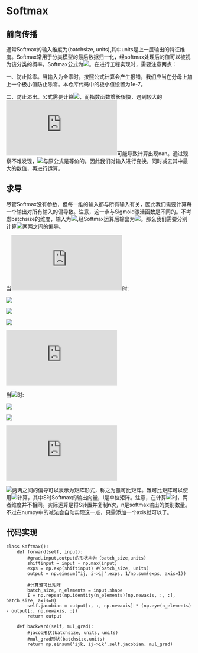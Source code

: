 # Softmax

## 前向传播
通常Softmax的输入维度为(batchsize, units),其中units是上一层输出的特征维度。Softmax常用于分类模型的最后数据归一化，经softmax处理后的值可以被视为该分类的概率。Softmax公式为![](http://latex.codecogs.com/svg.latex?S(x)=\\frac{e^{x_i}}{\sum_i^k{e^{x_i}}})。在进行工程实现时，需要注意两点：

一、防止除零。当输入为全零时，按照公式计算会产生报错，我们应当在分母上加上一个极小值防止除零。本仓库代码中的极小值设置为1e-7。

二、防止溢出。公式需要计算![](http://latex.codecogs.com/svg.latex?e^{x_i})，而指数函数增长很快，遇到较大的![](http://latex.codecogs.com/svg.latex?x_i)可能导致计算出现nan。通过观察不难发现，![](http://latex.codecogs.com/svg.latex?S(x)=\\frac{e^{x_i-D}}{\sum_i^k{e^{x_i-D}}})与原公式是等价的。因此我们对输入进行变换，同时减去其中最大的数值，再进行运算。

## 求导

尽管Softmax没有参数，但每一维的输入都与所有输入有关，因此我们需要计算每一个输出对所有输入的偏导数。注意，这一点与Sigmoid激活函数是不同的。不考虑batchsize的维度，输入为![](http://latex.codecogs.com/svg.latex?X=[x_1,x_2,x_3,...,x_m]),经Softmax运算后输出为![](http://latex.codecogs.com/svg.latex?X=[s_1,s_2,s_3,...,s_m])。那么我们需要分别计算![](http://latex.codecogs.com/svg.latex?s_j、x_k)两两之间的偏导。

当![](http://latex.codecogs.com/svg.latex?j=k)时:

![](http://latex.codecogs.com/svg.latex?\\frac{\\partial{s_j}}{\\partial{x_j}}=\\frac{e^{x_j}\sum_i{e^{x_i}}-e^{x_j}e^{x_j}}{(\sum_i{e^{x_i}})^2})

![](http://latex.codecogs.com/svg.latex?=\\frac{e^{x_j}}{\sum_i{e^{x_j}}}\\frac{\sum_i{e^{x_i}}-e^{x_j}}{\sum_i{e^{x_i}}})

![](http://latex.codecogs.com/svg.latex?=\\frac{e^{x_j}}{\sum_i{e^{x_i}}}(1-\\frac{e^{x_j}}{\sum_i{e^{x_i}}}))

![](http://latex.codecogs.com/svg.latex?=s_j(1-s_j))

当![](http://latex.codecogs.com/svg.latex?j\\neq{k})时:

![](http://latex.codecogs.com/svg.latex?\\frac{\\partial{s_j}}{\\partial{x_k}}=\\frac{0*\sum_i{e^{x_i}}-e^{x_j}e^{x_k}}{(\sum_i^k{e^{x_i}})^2})

![](http://latex.codecogs.com/svg.latex?=\\frac{e^{x_j}}{\sum_i^k{e^{x_i}}}\\frac{e^{x_k}}{\sum_i^k{e^{x_i}}})

![](http://latex.codecogs.com/svg.latex?=-s_js_k)

![](http://latex.codecogs.com/svg.latex?s_j、x_k)两两之间的偏导可以表示为矩阵形式，称之为雅可比矩阵。雅可比矩阵可以使用![](http://latex.codecogs.com/svg.latex?jacobian=S(I-S^T))计算，其中S时Softmax的输出向量，I是单位矩阵。注意，在计算![](http://latex.codecogs.com/svg.latex?jacobian=I-S^T)时，两者维度并不相同。实际运算是将S转置并复制n次，n是softmax输出的类别数量。不过在numpy中的减法会自动实现这一点，只需添加一个axis就可以了。


## 代码实现
```
class Softmax():
    def forward(self, input):
        #grad,input,output的形状均为（batch_size,units)
        shiftinput = input - np.max(input)
        exps = np.exp(shiftinput) #(batch_size, units)
        output = np.einsum("ij, i->ij",exps, 1/np.sum(exps, axis=1))

        #计算雅可比矩阵
        batch_size, n_elements = input.shape
        I = np.repeat(np.identity(n_elements)[np.newaxis, :, :], batch_size, axis=0)
        self.jacobian = output[:, :, np.newaxis] * (np.eye(n_elements) - output[:, np.newaxis, :])
        return output

    def backward(self, mul_grad):
        #jacob形状(batchsize, units, units)
        #mul_grad形状(batchsize,units)
        return np.einsum("ijk, ij->ik",self.jacobian, mul_grad)
```